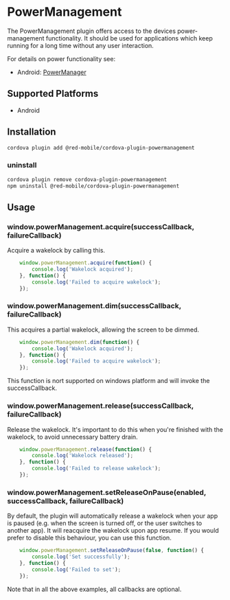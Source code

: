 # PowerManagement

The PowerManagement plugin offers access to the devices power-management functionality.
It should be used for applications which keep running for a long time without any user interaction.

For details on power functionality see:

* Android: [PowerManager](http://developer.android.com/reference/android/os/PowerManager.html)

## Supported Platforms

* Android

## Installation

```sh
cordova plugin add @red-mobile/cordova-plugin-powermanagement
```

### uninstall

```sh
cordova plugin remove cordova-plugin-powermanagement
npm uninstall @red-mobile/cordova-plugin-powermanagement
```

## Usage

### window.powerManagement.acquire(successCallback, failureCallback)

Acquire a wakelock by calling this.

```js
	window.powerManagement.acquire(function() {
		console.log('Wakelock acquired');
	}, function() {
		console.log('Failed to acquire wakelock');
	});
```

### window.powerManagement.dim(successCallback, failureCallback)

This acquires a partial wakelock, allowing the screen to be dimmed.

```js
	window.powerManagement.dim(function() {
		console.log('Wakelock acquired');
	}, function() {
		console.log('Failed to acquire wakelock');
	});
```

This function is nort supported on windows platform and will invoke the successCallback.

### window.powerManagement.release(successCallback, failureCallback)

Release the wakelock. It's important to do this when you're finished with the wakelock, to avoid unnecessary battery drain.

```js
	window.powerManagement.release(function() {
		console.log('Wakelock released');
	}, function() {
		console.log('Failed to release wakelock');
	});
```

### window.powerManagement.setReleaseOnPause(enabled, successCallback, failureCallback)

By default, the plugin will automatically release a wakelock when your app is paused (e.g. when the screen is turned off, or the user switches to another app). It will reacquire the wakelock upon app resume. If you would prefer to disable this behaviour, you can use this function.

```js
	window.powerManagement.setReleaseOnPause(false, function() {
		console.log('Set successfully');
	}, function() {
		console.log('Failed to set');
	});
```

Note that in all the above examples, all callbacks are optional.
